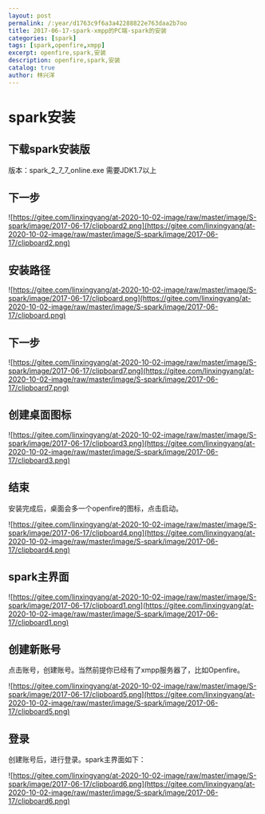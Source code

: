 ```yaml
---
layout: post
permalink: /:year/d1763c9f6a3a42288822e763daa2b7oo
title: 2017-06-17-spark-xmpp的PC端-spark的安装
categories: [spark]
tags: [spark,openfire,xmpp]
excerpt: openfire,spark,安装
description: openfire,spark,安装
catalog: true
author: 林兴洋
---
```


# spark安装

## 下载spark安装版

版本：spark_2_7_7_online.exe
需要JDK1.7以上

## 下一步

![https://gitee.com/linxingyang/at-2020-10-02-image/raw/master/image/S-spark/image/2017-06-17/clipboard2.png](https://gitee.com/linxingyang/at-2020-10-02-image/raw/master/image/S-spark/image/2017-06-17/clipboard2.png)

## 安装路径

![https://gitee.com/linxingyang/at-2020-10-02-image/raw/master/image/S-spark/image/2017-06-17/clipboard.png](https://gitee.com/linxingyang/at-2020-10-02-image/raw/master/image/S-spark/image/2017-06-17/clipboard.png)

## 下一步

![https://gitee.com/linxingyang/at-2020-10-02-image/raw/master/image/S-spark/image/2017-06-17/clipboard7.png](https://gitee.com/linxingyang/at-2020-10-02-image/raw/master/image/S-spark/image/2017-06-17/clipboard7.png)

## 创建桌面图标

![https://gitee.com/linxingyang/at-2020-10-02-image/raw/master/image/S-spark/image/2017-06-17/clipboard3.png](https://gitee.com/linxingyang/at-2020-10-02-image/raw/master/image/S-spark/image/2017-06-17/clipboard3.png)

## 结束

安装完成后，桌面会多一个openfire的图标，点击启动。

![https://gitee.com/linxingyang/at-2020-10-02-image/raw/master/image/S-spark/image/2017-06-17/clipboard4.png](https://gitee.com/linxingyang/at-2020-10-02-image/raw/master/image/S-spark/image/2017-06-17/clipboard4.png)

## spark主界面

![https://gitee.com/linxingyang/at-2020-10-02-image/raw/master/image/S-spark/image/2017-06-17/clipboard1.png](https://gitee.com/linxingyang/at-2020-10-02-image/raw/master/image/S-spark/image/2017-06-17/clipboard1.png)

## 创建新账号

点击账号，创建账号。当然前提你已经有了xmpp服务器了，比如Openfire。

![https://gitee.com/linxingyang/at-2020-10-02-image/raw/master/image/S-spark/image/2017-06-17/clipboard5.png](https://gitee.com/linxingyang/at-2020-10-02-image/raw/master/image/S-spark/image/2017-06-17/clipboard5.png)

## 登录

创建账号后，进行登录。spark主界面如下：

![https://gitee.com/linxingyang/at-2020-10-02-image/raw/master/image/S-spark/image/2017-06-17/clipboard6.png](https://gitee.com/linxingyang/at-2020-10-02-image/raw/master/image/S-spark/image/2017-06-17/clipboard6.png)

